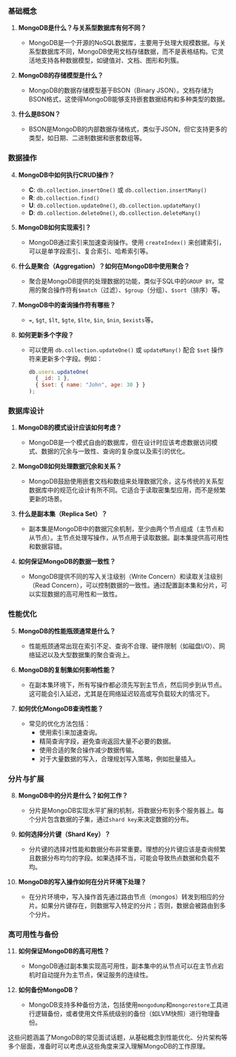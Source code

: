 

### 基础概念

1. **MongoDB是什么？与关系型数据库有何不同？**
    
    - MongoDB是一个开源的NoSQL数据库，主要用于处理大规模数据。与关系型数据库不同，MongoDB使用文档存储数据，而不是表格结构。它灵活地支持各种数据模型，如键值对、文档、图形和列簇。
2. **MongoDB的存储模型是什么？**
    
    - MongoDB的数据存储模型基于BSON（Binary JSON）。文档存储为BSON格式，这使得MongoDB能够支持嵌套数据结构和多种类型的数据。
3. **什么是BSON？**
    
    - BSON是MongoDB的内部数据存储格式，类似于JSON，但它支持更多的类型，如日期、二进制数据和嵌套数组等。

### 数据操作

4. **MongoDB中如何执行CRUD操作？**
    
    - **C**: `db.collection.insertOne()` 或 `db.collection.insertMany()`
    - **R**: `db.collection.find()`
    - **U**: `db.collection.updateOne()`, `db.collection.updateMany()`
    - **D**: `db.collection.deleteOne()`, `db.collection.deleteMany()`
5. **MongoDB如何实现索引？**
    
    - MongoDB通过索引来加速查询操作。使用 `createIndex()` 来创建索引，可以是单字段索引、复合索引、哈希索引等。
6. **什么是聚合（Aggregation）？如何在MongoDB中使用聚合？**
    
    - 聚合是MongoDB提供的处理数据的功能，类似于SQL中的`GROUP BY`。常用的聚合操作符有`$match`（过滤）、`$group`（分组）、`$sort`（排序）等。
7. **MongoDB中的查询操作符有哪些？**
    
    - `=`, `$gt`, `$lt`, `$gte`, `$lte`, `$in`, `$nin`, `$exists`等。
8. **如何更新多个字段？**
    
    - 可以使用 `db.collection.updateOne()` 或 `updateMany()` 配合 `$set` 操作符来更新多个字段。例如：
        
        ```js
        db.users.updateOne(
          { _id: 1 },
          { $set: { name: "John", age: 30 } }
        );
        ```
        

### 数据库设计

1. **MongoDB的模式设计应该如何考虑？**
    
    - MongoDB是一个模式自由的数据库，但在设计时应该考虑数据访问模式、数据的冗余与一致性、查询的复杂度以及索引的优化。
2. **MongoDB如何处理数据冗余和关系？**
    
    - MongoDB鼓励使用嵌套文档和数组来处理数据冗余，这与传统的关系型数据库中的规范化设计有所不同。它适合于读取密集型应用，而不是频繁更新的场景。
3. **什么是副本集（Replica Set）？**
    
    - 副本集是MongoDB中的数据冗余机制，至少由两个节点组成（主节点和从节点）。主节点处理写操作，从节点用于读取数据。副本集提供高可用性和数据容错。
4. **如何保证MongoDB的数据一致性？**
    
    - MongoDB提供不同的写入关注级别（Write Concern）和读取关注级别（Read Concern），可以控制数据的一致性。通过配置副本集和分片，可以实现数据的高可用性和一致性。

### 性能优化

5. **MongoDB的性能瓶颈通常是什么？**
    
    - 性能瓶颈通常出现在索引不足、查询不合理、硬件限制（如磁盘I/O）、网络延迟以及大型数据集的聚合查询上。
6. **MongoDB的复制集如何影响性能？**
    
    - 在副本集环境下，所有写操作都必须先写到主节点，然后同步到从节点。这可能会引入延迟，尤其是在网络延迟较高或写负载较大的情况下。
7. **如何优化MongoDB查询性能？**
    
    - 常见的优化方法包括：
        - 使用索引来加速查询。
        - 精简查询字段，避免查询返回大量不必要的数据。
        - 使用合适的聚合操作减少数据传输。
        - 对于大量数据的写入，合理规划写入策略，例如批量插入。

### 分片与扩展

8. **MongoDB中的分片是什么？如何工作？**
    
    - 分片是MongoDB实现水平扩展的机制，将数据分布到多个服务器上。每个分片包含数据的子集，通过`shard key`来决定数据的分布。
9. **如何选择分片键（Shard Key）？**
    
    - 分片键的选择对性能和数据分布非常重要。理想的分片键应该是查询频繁且数据分布均匀的字段。如果选择不当，可能会导致热点数据和负载不均。
10. **MongoDB的写入操作如何在分片环境下处理？**
    
    - 在分片环境中，写入操作首先通过路由节点（mongos）转发到相应的分片。如果分片键存在，则数据写入特定的分片；否则，数据会被路由到多个分片。

### 高可用性与备份

11. **如何保证MongoDB的高可用性？**
    
    - MongoDB通过副本集实现高可用性，副本集中的从节点可以在主节点宕机时自动提升为主节点，保证服务的连续性。
12. **如何备份MongoDB？**
    
    - MongoDB支持多种备份方法，包括使用`mongodump`和`mongorestore`工具进行逻辑备份，或者使用文件系统级别的备份（如LVM快照）进行物理备份。

这些问题涵盖了MongoDB的常见面试话题，从基础概念到性能优化、分片架构等多个层面，准备时可以考虑从这些角度来深入理解MongoDB的工作原理。